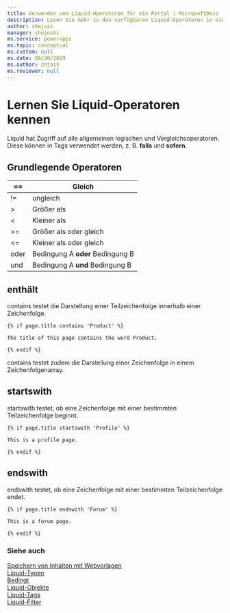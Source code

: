 ```yaml
---
title: Verwenden von Liquid-Operatoren für ein Portal | MicrosoftDocs
description: Lesen Sie mehr zu den verfügbaren Liquid-Operatoren in einem Portal.
author: sbmjais
manager: shujoshi
ms.service: powerapps
ms.topic: conceptual
ms.custom: null
ms.date: 08/30/2019
ms.author: shjais
ms.reviewer: null
---
```


# <a name="understand-liquid-operators"></a>Lernen Sie Liquid-Operatoren kennen

Liquid hat Zugriff auf alle allgemeinen logischen und Vergleichsoperatoren. Diese können in Tags verwendet werden, z. B. **falls** und **sofern**.

## <a name="basic-operators"></a>Grundlegende Operatoren

| ==    | Gleich                          |
|-------|---------------------------------|
| !=    | ungleich                  |
| &gt;  | Größer als                    |
| &lt;  | Kleiner als                       |
| &gt;= | Größer als oder gleich        |
| &lt;= | Kleiner als oder gleich           |
| oder    | Bedingung A **oder** Bedingung B  |
| und   | Bedingung A **und** Bedingung B |

## <a name="contains"></a>enthält

contains testet die Darstellung einer Teilzeichenfolge innerhalb einer Zeichenfolge.

```
{% if page.title contains 'Product' %}

The title of this page contains the word Product.

{% endif %}
```

contains testet zudem die Darstellung einer Zeichenfolge in einem Zeichenfolgenarray.

## <a name="startswith"></a>startswith

startswith testet, ob eine Zeichenfolge mit einer bestimmten Teilzeichenfolge beginnt.

```
{% if page.title startswith 'Profile' %}

This is a profile page.

{% endif %}
```

## <a name="endswith"></a>endswith

endswith testet, ob eine Zeichenfolge mit einer bestimmten Teilzeichenfolge endet.

```
{% if page.title endswith 'Forum' %}

This is a forum page.

{% endif %}
```

### <a name="see-also"></a>Siehe auch

[Speichern von Inhalten mit Webvorlagen](store-content-web-templates.md)  
[Liquid-Typen](liquid-types.md)  
[Bedingt](liquid-conditional-operators.md)  
[Liquid-Objekte](liquid-objects.md)  
[Liquid-Tags](liquid-tags.md)  
[Liquid-Filter](liquid-filters.md) 